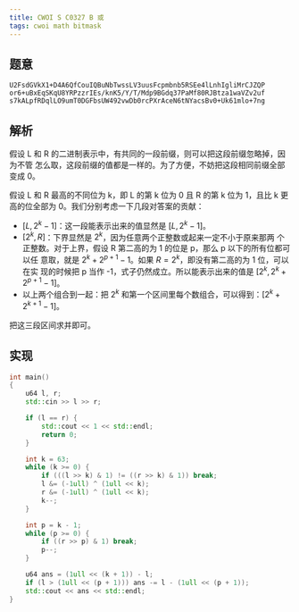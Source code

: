 ```yaml
---
title: CWOI S C0327 B 或
tags: cwoi math bitmask
---
```


## 题意

```
U2FsdGVkX1+D4A6QfCouIQBuNbTwssLV3uusFcpmbnb5RSEe4lLnhIgliMrCJZQP
or6+uBxEqSKqU8YRPzzrIEs/knK5/Y/T/Mdp9BGdq37PaMf80RJBtza1waVZv2uf
s7kALpfRDqlLO9umT0DGFbsUW492vwDb0rcPXrAceN6tNYacsBv0+Uk61mlo+7ng
```

## 解析

假设 L 和 R 的二进制表示中，有共同的一段前缀，则可以把这段前缀忽略掉，因为不管
怎么取，这段前缀的值都是一样的。为了方便，不妨把这段相同前缀全部变成 0。

假设 L 和 R 最高的不同位为 k，即 L 的第 k 位为 0 且 R 的第 k 位为 1，且比 k 更
高的位全部为 0。我们分别考虑一下几段对答案的贡献：

- $[L, 2^{k}-1]$：这一段能表示出来的值显然是 $[L, 2^{k}-1]$。
- $[2^{k}, R]$：下界显然是 $2^{k}$，因为任意两个正整数或起来一定不小于原来那两
  个正整数。对于上界，假设 R 第二高的为 1 的位是 p，那么 p 以下的所有位都可以任
  意取，就是 $2^{k}+2^{p+1}-1$。如果 $R=2^{k}$，即没有第二高的为 1 位，可以在实
  现的时候把 p 当作 -1，式子仍然成立。所以能表示出来的值是 $[2^{k}, 2^{k}
  +2^{p+1}-1]$。
- 以上两个组合到一起：把 $2^{k}$ 和第一个区间里每个数组合，可以得到：$[2^{k}
  +2^{k+1}-1]$。

把这三段区间求并即可。

## 实现

```cpp
int main()
{
	u64 l, r;
	std::cin >> l >> r;

	if (l == r) {
		std::cout << 1 << std::endl;
		return 0;
	}

	int k = 63;
	while (k >= 0) {
		if (((l >> k) & 1) != ((r >> k) & 1)) break;
		l &= (-1ull) ^ (1ull << k);
		r &= (-1ull) ^ (1ull << k);
		k--;
	}

	int p = k - 1;
	while (p >= 0) {
		if ((r >> p) & 1) break;
		p--;
	}

	u64 ans = (1ull << (k + 1)) - l;
	if (l > (1ull << (p + 1))) ans -= l - (1ull << (p + 1));
	std::cout << ans << std::endl;
}
```